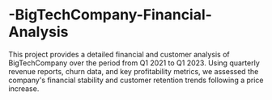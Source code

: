 # -BigTechCompany-Financial-Analysis
This project provides a detailed financial and customer analysis of BigTechCompany over the period from Q1 2021 to Q1 2023. Using quarterly revenue reports, churn data, and key profitability metrics, we assessed the company's financial stability and customer retention trends following a price increase.
